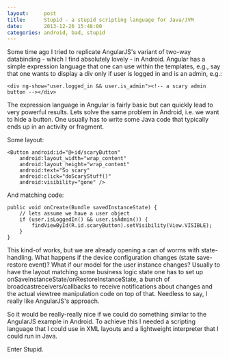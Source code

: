 ```yaml
---
layout:     post
title:      Stupid - a stupid scripting language for Java/JVM
date:       2013-12-26 15:48:00
categories: android, bad, stupid
---
```


Some time ago I tried to replicate AngularJS's variant of two-way databinding - which I find
absolutely lovely - in Android. Angular has a simple expression language that one can use within
the templates, e.g., say that one wants to display a div only if user is logged in and is an admin, e.g.:

    <div ng-show="user.logged_in && user.is_admin"><!-- a scary admin button --></div>
    
The expression language in Angular is fairly basic but can quickly lead to very powerful results. Lets solve the same problem in Android, i.e. we want to hide a button. One usually has to write some Java code that typically ends up in an activity or fragment.

Some layout:

    <Button android:id="@+id/scaryButton"
    	android:layout_width="wrap_content"
    	android:layout_height="wrap_content"
    	android:text="So scary"
    	android:click="doScaryStuff()"
    	android:visibility="gone" />

And matching code:

    public void onCreate(Bundle savedInstanceState) {
    	// lets assume we have a user object
    	if (user.isLoggedIn() && user.isAdmin()) {
    	    findViewById(R.id.scaryButton).setVisibility(View.VISIBLE);
    	}
    }

This kind-of works, but we are already opening a can of worms with state-handling. What happens if the device configuration changes (state save-restore event)? What if our model for the user instance changes? Usually to have the layout matching some business logic state one has to set up onSaveInstanceState/onRestoreInstanceState, a bunch of broadcastreceivers/callbacks to receive notifications about changes and the actual viewtree manipulation code on top of that. Needless to say, I really like AngularJS's approach.

So it would be really-really nice if we could do something similar to the AngularJS example in Android. To achieve this I needed a scripting language that I could use in XML layouts and a lightweight interpreter that I could run in Java.

Enter Stupid.